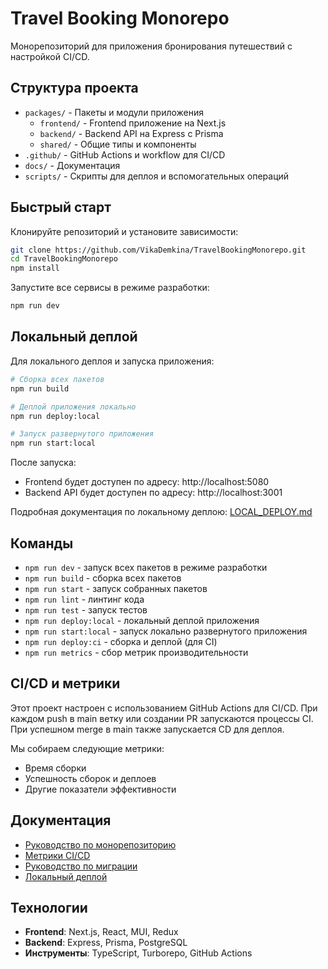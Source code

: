 # Travel Booking Monorepo

Монорепозиторий для приложения бронирования путешествий с настройкой CI/CD.

## Структура проекта

- `packages/` - Пакеты и модули приложения
  - `frontend/` - Frontend приложение на Next.js
  - `backend/` - Backend API на Express с Prisma
  - `shared/` - Общие типы и компоненты
- `.github/` - GitHub Actions и workflow для CI/CD
- `docs/` - Документация
- `scripts/` - Скрипты для деплоя и вспомогательных операций

## Быстрый старт

Клонируйте репозиторий и установите зависимости:

```bash
git clone https://github.com/VikaDemkina/TravelBookingMonorepo.git
cd TravelBookingMonorepo
npm install
```

Запустите все сервисы в режиме разработки:

```bash
npm run dev
```

## Локальный деплой

Для локального деплоя и запуска приложения:

```bash
# Сборка всех пакетов
npm run build

# Деплой приложения локально
npm run deploy:local

# Запуск развернутого приложения
npm run start:local
```

После запуска:
- Frontend будет доступен по адресу: http://localhost:5080
- Backend API будет доступен по адресу: http://localhost:3001

Подробная документация по локальному деплою: [LOCAL_DEPLOY.md](./docs/LOCAL_DEPLOY.md)

## Команды

- `npm run dev` - запуск всех пакетов в режиме разработки
- `npm run build` - сборка всех пакетов
- `npm run start` - запуск собранных пакетов
- `npm run lint` - линтинг кода
- `npm run test` - запуск тестов
- `npm run deploy:local` - локальный деплой приложения
- `npm run start:local` - запуск локально развернутого приложения
- `npm run deploy:ci` - сборка и деплой (для CI)
- `npm run metrics` - сбор метрик производительности

## CI/CD и метрики

Этот проект настроен с использованием GitHub Actions для CI/CD. При каждом push в main ветку или создании PR запускаются процессы CI. При успешном merge в main также запускается CD для деплоя.

Мы собираем следующие метрики:
- Время сборки
- Успешность сборок и деплоев
- Другие показатели эффективности

## Документация

- [Руководство по монорепозиторию](./docs/MONOREPO.md)
- [Метрики CI/CD](./docs/METRICS.md)
- [Руководство по миграции](./docs/MIGRATION.md)
- [Локальный деплой](./docs/LOCAL_DEPLOY.md)

## Технологии

- **Frontend**: Next.js, React, MUI, Redux
- **Backend**: Express, Prisma, PostgreSQL
- **Инструменты**: TypeScript, Turborepo, GitHub Actions